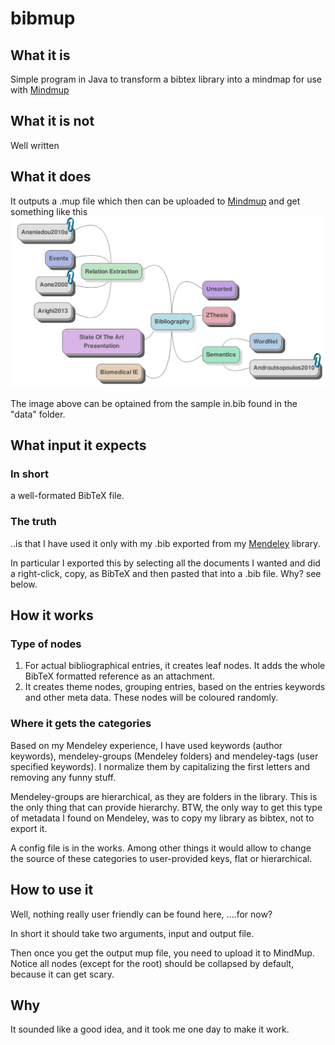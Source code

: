 # bibmup

## What it is
Simple program in Java to transform a bibtex library into a mindmap for use with [Mindmup](http://mindmup.com)

## What it is not
Well written

## What it does

It outputs a .mup file which then can be uploaded to [Mindmup](http://mindmup.com) and get something like this 
![Image](https://github.com/torobotaki/bibmup/blob/master/data/out.png?raw=true)

The image above can be optained from the sample in.bib found in the "data" folder.

## What input it expects
### In short
a well-formated BibTeX file. 

### The truth
..is that I have used it only with my .bib exported from my [Mendeley](http://mendeley.com) library.

In particular I exported this by selecting all the documents I wanted and did a right-click, copy, as BibTeX and then pasted that into a .bib file. Why? see below.

## How it works
### Type of nodes

1. For actual bibliographical entries, it creates leaf nodes. It adds the whole BibTeX formatted reference as an attachment.
2. It creates theme nodes, grouping entries, based on the entries keywords and other meta data. These nodes will be coloured randomly. 

### Where it gets the categories

Based on my Mendeley experience, I have used keywords (author keywords), mendeley-groups (Mendeley folders) and mendeley-tags (user specified keywords). I normalize them by capitalizing the first letters and removing any funny stuff. 

Mendeley-groups are hierarchical, as they are folders in the library. This is the only thing that can provide hierarchy. BTW, the only way to get this type of metadata I found on Mendeley, was to copy my library as bibtex, not to export it. 

A config file is in the works. Among other things it would allow to change the source of these categories to user-provided keys, flat or hierarchical. 

## How to use it

Well, nothing really user friendly can be found here, ....for now?

In short it should take two arguments, input and output file. 

Then once you get the output mup file, you need to upload it to MindMup. Notice all nodes (except for the root) should be collapsed by default, because it can get scary. 

## Why

It sounded like a good idea, and it took me one day to make it work. 
